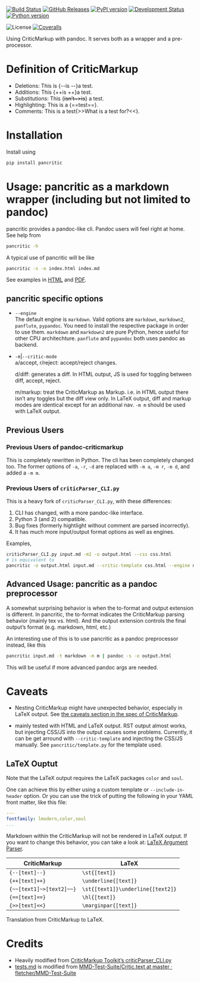 <!--This README is auto-generated from `docs/README.md`. Do not edit this file directly.-->

[![Build
Status](https://travis-ci.org/ickc/pancritic.svg?branch=master)](https://travis-ci.org/ickc/pancritic)
[![GitHub
Releases](https://img.shields.io/github/tag/ickc/pancritic.svg?label=github+release)](https://github.com/ickc/pancritic/releases)
[![PyPI
version](https://img.shields.io/pypi/v/pancritic.svg)](https://pypi.python.org/pypi/pancritic/)
[![Development
Status](https://img.shields.io/pypi/status/pancritic.svg)](https://pypi.python.org/pypi/pancritic/)
[![Python
version](https://img.shields.io/pypi/pyversions/pancritic.svg)](https://pypi.python.org/pypi/pancritic/)
<!-- [![Downloads](https://img.shields.io/pypi/dm/pancritic.svg)](https://pypi.python.org/pypi/pancritic/) -->
![License](https://img.shields.io/pypi/l/pancritic.svg)
[![Coveralls](https://img.shields.io/coveralls/ickc/pancritic.svg)](https://coveralls.io/github/ickc/pancritic)
<!-- [![Scrutinizer](https://img.shields.io/scrutinizer/g/ickc/pancritic.svg)](https://scrutinizer-ci.com/g/ickc/pancritic/) -->

Using CriticMarkup with pandoc. It serves both as a wrapper and a
pre-processor.

# Definition of CriticMarkup

  - Deletions: This is {--is --}a test.
  - Additions: This {++is ++}a test.
  - Substitutions: This {~~isn’t~\>is~~} a test.
  - Highlighting: This is a {==test==}.
  - Comments: This is a test{\>\>What is a test for?\<\<}.

# Installation

Install
using

``` bash
pip install pancritic
```

# Usage: pancritic as a markdown wrapper (including but not limited to pandoc)

pancritic provides a pandoc-like cli. Pandoc users will feel right at
home. See help from

``` bash
pancritic -h
```

A typical use of pancritic will be like

``` bash
pancritic -s -o index.html index.md
```

See examples in [HTML](tests.html) and [PDF](tests.pdf).

## pancritic specific options

  - `--engine`  
    The default engine is `markdown`. Valid options are `markdown`,
    `markdown2`, `panflute`, `pypandoc`. You need to install the
    respective package in order to use them. `markdown` and `markdown2`
    are pure Python, hence useful for other CPU architechture.
    `panflute` and `pypandoc` both uses pandoc as backend.

  - `-m`|`--critic-mode`  
    a/accept, r/reject: accept/reject changes.
    
    d/diff: generates a diff. In HTML output, JS is used for toggling
    between diff, accept, reject.
    
    m/markup: treat the CriticMarkup as Markup. i.e. in HTML output
    there isn’t any toggles but the diff view only. In LaTeX output,
    diff and markup modes are identical except for an additional nav.
    `-m m` should be used with LaTeX output.

## Previous Users

### Previous Users of pandoc-criticmarkup

This is completely rewritten in Python. The cli has been completely
changed too. The former options of `-a`, `-r`, `-d` are replaced with
`-m a`, `-m r`, `-m d`, and added a `-m m`.

### Previous Users of `criticParser_CLI.py`

This is a heavy fork of `criticParser_CLI.py`, with these differences:

1.  CLI has changed, with a more pandoc-like interface.
2.  Python 3 (and 2) compatible.
3.  Bug fixes (formerly hightlight without comment are parsed
    incorrectly).
4.  It has much more input/output format options as well as engines.

Examples,

``` bash
criticParser_CLI.py input.md -m2 -o output.html --css css.html
# is equivalent to
pancritic -o output.html input.md --critic-template css.html --engine markdown2
```

## Advanced Usage: pancritic as a pandoc preprocessor

A somewhat surprising behavior is when the to-format and output
extension is different. In pancritic, the to-format indicates the
CriticMarkup parsing behavior (mainly tex vs. html). And the output
extension controls the final output’s format (e.g. markdown, html, etc.)

An interesting use of this is to use pancritic as a pandoc preprocessor
instead, like this

``` bash
pancritic input.md -t markdown -m m | pandoc -s -o output.html
```

This will be useful if more advanced pandoc args are needed.

# Caveats

  - Nesting CriticMarkup might have unexpected behavior, especially in
    LaTeX output. See [the caveats section in the spec of
    CriticMarkup](http://criticmarkup.com/spec.php#caveats).

  - mainly tested with HTML and LaTeX output. RST output almost works,
    but injecting CSS/JS into the output causes some problems.
    Currently, it can be get arround with `--critic-template` and
    injecting the CSS/JS manually. See `pancritic/template.py` for the
    template used.

## LaTeX Ouptut

Note that the LaTeX output requires the LaTeX packages `color` and
`soul`.

One can achieve this by either using a custom template or
`--include-in-header` option. Or you can use the trick of putting the
following in your YAML front matter, like this file:

``` yaml
---
fontfamily: lmodern,color,soul
...
```

Markdown within the CriticMarkup will not be rendered in LaTeX output.
If you want to change this behavior, you can take a look at: [LaTeX
Argument
Parser](https://gist.github.com/mpickering/f1718fcdc4c56273ed52).

| CriticMarkup             | LaTeX                             |
| ------------------------ | --------------------------------- |
| `{--[text]--}`           | `\st{[text]}`                     |
| `{++[text]++}`           | `\underline{[text]}`              |
| `{~~[text1]~>[text2]~~}` | `\st{[text1]}\underline{[text2]}` |
| `{==[text]==}`           | `\hl{[text]}`                     |
| `{>>[text]<<}`           | `\marginpar{[text]}`              |

Translation from CriticMarkup to LaTeX.

# Credits

  - Heavily modified from [CriticMarkup Toolkit’s
    criticParser\_CLI.py](http://criticmarkup.com/services.php)
  - [tests.md](tests.md) is modified from [MMD-Test-Suite/Critic.text at
    master ·
    fletcher/MMD-Test-Suite](https://github.com/fletcher/MMD-Test-Suite/blob/master/CriticMarkup/Critic.text)
